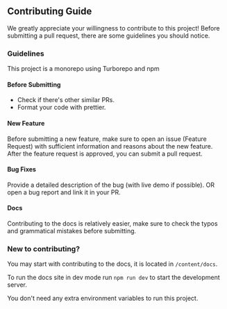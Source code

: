 ## Contributing Guide

We greatly appreciate your willingness to contribute to this project!
Before submitting a pull request, there are some guidelines you should notice.

### Guidelines

This project is a monorepo using Turborepo and npm 

#### Before Submitting

- Check if there's other similar PRs.
- Format your code with prettier.
<!-- - Add changesets with `pnpm changeset`, which documents the changes you've made. -->
<!-- - Run unit tests with `pnpm test` and update snapshots if necessary. -->

#### New Feature

Before submitting a new feature, make sure to open an issue (Feature Request) with sufficient information and reasons about the new feature.
After the feature request is approved, you can submit a pull request.

#### Bug Fixes

Provide a detailed description of the bug (with live demo if possible).
OR open a bug report and link it in your PR.

#### Docs

Contributing to the docs is relatively easier, make sure to check the typos and grammatical mistakes before submitting. 

### New to contributing?

You may start with contributing to the docs,
it is located in `/content/docs`.

To run the docs site in dev mode run `npm run dev` to start the development server.

You don't need any extra environment variables to run this project.